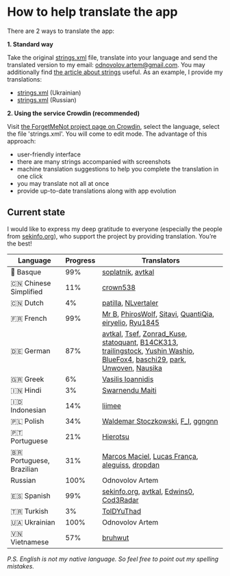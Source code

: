How to help translate the app
=============================

There are 2 ways to translate the app:

**1. Standard way**

Take the original [strings.xml](/app/src/main/res/values/strings.xml) file, translate into your language and send the translated version to my email: odnovolov.artem@gmail.com. You may additionally find [the article about strings](https://developer.android.com/guide/topics/resources/string-resource) useful. As an example, I provide my translations:
* [strings.xml](/app/src/main/res/values-uk/strings.xml) (Ukrainian)
* [strings.xml](/app/src/main/res/values-ru/strings.xml) (Russian)


**2. Using the service Crowdin (recommended)**

Visit [the ForgetMeNot project page on Crowdin](https://crowdin.com/project/forgetmenot), select the language, select the file 'strings.xml'. You will come to edit mode. The advantage of this approach:
* user-friendly interface
* there are many strings accompanied with screenshots
* machine translation suggestions to help you complete the translation in one click
* you may translate not all at once
* provide up-to-date translations along with app evolution

Current state
-------------

I would like to express my deep gratitude to everyone (especially the people from [sekinfo.org](https://www.sekinfo.org)), who support the project by providing translation. You’re the best!

Language | Progress | Translators
---------|----------|------------
🏴󠁥󠁳󠁰󠁶󠁿 Basque | 99% | [soplatnik](https://crowdin.com/profile/soplatnik), [avtkal](https://crowdin.com/profile/avtkal)
🇨🇳 Chinese Simplified | 11% | [crown538](https://crowdin.com/profile/crown538)
🇨🇳 Dutch | 4% | [patilla](https://crowdin.com/profile/patilla), [NLvertaler](https://crowdin.com/profile/nlvertaler)
🇫🇷 French | 99% | [Mr B](https://crowdin.com/profile/mrb7), [PhirosWolf](https://crowdin.com/profile/phiroswolf), [Sitavi](https://crowdin.com/profile/sitavi), [QuantiQia](https://crowdin.com/profile/quantiqia), [eiryelio](https://crowdin.com/profile/eiryelio), [Ryu1845](https://crowdin.com/profile/ryu1845)
🇩🇪 German | 87% | [avtkal](https://crowdin.com/profile/avtkal), [Tsef](https://crowdin.com/profile/tsef), [Zonrad_Kuse](https://crowdin.com/profile/zonrad_kuse), [statoquant](https://crowdin.com/profile/statoquant), [B14CK313](https://crowdin.com/profile/b14ck313), [trailingstock](https://crowdin.com/profile/trailingstock), [Yushin Washio](https://crowdin.com/profile/yuwash), [BlueFox4](https://crowdin.com/profile/bluefox4), [baschi29](https://crowdin.com/profile/baschi29), [park](https://crowdin.com/profile/thebugmenot), [Unwoven](https://crowdin.com/profile/unwovencrestless), [Nausika](https://crowdin.com/profile/nausika)
🇬🇷 Greek | 6% | [Vasilis Ioannidis](https://crowdin.com/profile/vioannidis)
🇮🇳 Hindi | 3% | [Swarnendu Maiti](https://crowdin.com/profile/swarnendu)
🇮🇩 Indonesian | 14% | [liimee](https://crowdin.com/profile/liimee)
🇵🇱 Polish | 34% | [Waldemar Stoczkowski](https://crowdin.com/profile/waldist), [F_I](https://crowdin.com/profile/f_i), [ggngnn](https://crowdin.com/profile/prubart)
🇵🇹 Portuguese | 21% | [Hierotsu](https://crowdin.com/profile/hierotsu)
🇧🇷 Portuguese, Brazilian | 31% | [Marcos Maciel](https://crowdin.com/profile/marcos_maciel_lima), [Lucas França](https://crowdin.com/profile/lucasnomad5g), [aleguiss](https://crowdin.com/profile/aleguiss), [dropdan](https://crowdin.com/profile/dropdan)
Russian | 100% | Odnovolov Artem
🇪🇸 Spanish | 99% | [sekinfo.org](https://www.sekinfo.org), [avtkal](https://crowdin.com/profile/avtkal), [Edwins0](https://crowdin.com/profile/edwins0), [Cod3Radar](https://crowdin.com/profile/cod3radar)
🇹🇷 Turkish | 3% | [TolDYuThad](https://crowdin.com/profile/toldyuthad)
🇺🇦 Ukrainian | 100% | Odnovolov Artem
🇻🇳 Vietnamese | 57% | [bruhwut](https://crowdin.com/profile/bruhwut)

*P.S. English is not my native language. So feel free to point out my spelling mistakes.*